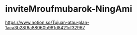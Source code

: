 # inviteMroufmubarok-NingAmi

https://www.notion.so/Tujuan-atau-plan-1aca3b28f6a88060b981d8421cf32967
